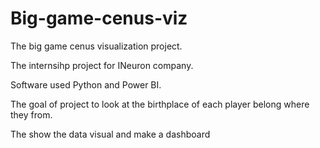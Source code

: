 # Big-game-cenus-viz
The big game cenus visualization project.


The internsihp project for INeuron company.


Software used Python and Power BI.


The goal of project to look at the birthplace of each player belong where they from.


The show the data visual and make a dashboard
